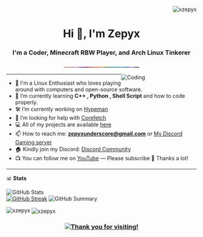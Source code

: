 <p align="right"> 
  <img src="https://komarev.com/ghpvc/?username=xzepyx&label=Profile%20views&color=0e75b6&size=24&style=flat" alt="xzepyx" /> 
</p>

<h1 align="center">Hi 👋, I'm Zepyx</h1>
<h3 align="center">I'm a Coder, Minecraft RBW Player, and Arch Linux Tinkerer</h3>

<p align="center">
  <img src="https://raw.githubusercontent.com/JaKooLit/Hyprland-Dots/main/assets/latte.png" width="200" />
</p>

<img align="right" alt="Coding" width="200" src="https://user-images.githubusercontent.com/74038190/212750999-42ff8a64-dad8-4772-9648-849968543991.gif">

---

- 🔭 I'm a Linux Enthusiast who loves playing around with computers and open-source software.
- 🌱 I’m currently learning **C++ , Python , Shell Script** and how to code properly.
- 🛠️ I’m currently working on [Hypeman](https://github.com/xzepyx/Hypeman)
- 🤝 I’m looking for help with [Corefetch](https://github.com/xzepyx/Corefetch)
- 💻 All of my projects are available [here](https://github.com/xzepyx?tab=repositories)
- 📫 How to reach me: **zepyxunderscore@gmail.com** or [My Discord Gaming server](https://discord.gg/ADkFj8Zats)
- 🏠 Kindly join my Discord: [Discord Community](https://discord.com/invite/9JEgZsfhex)
- 📺 You can follow me on [YouTube](https://www.youtube.com/@Ja.KooLit) — Please subscribe 🤩 Thanks a lot!

---

📊 **Stats**

![GitHub Stats](http://github-profile-summary-cards.vercel.app/api/cards/stats?username=xzepyx&theme=tokyonight)  
[![GitHub Streak](https://github-readme-streak-stats.herokuapp.com?user=xzepyx&theme=tokyonight&hide_border=true&date_format=j%20M%5B%20Y%5D&card_width=480)](https://git.io/streak-stats)
![GitHub Summary](http://github-profile-summary-cards.vercel.app/api/cards/profile-details?username=xzepyx&theme=tokyonight)

<p>
  <img align="left" src="https://github-readme-stats.vercel.app/api/top-langs?username=xzepyx&show_icons=true&locale=en&layout=compact" alt="xzepyx" />
</p>
<p>
  &nbsp;<img align="center" src="https://github-readme-stats.vercel.app/api?username=xzepyx&show_icons=true&locale=en" alt="xzepyx" />
</p>

<h3 align="center">
  <a href="https://git.io/typing-svg">
    <img src="https://readme-typing-svg.herokuapp.com?font=Fantasque+Sans+Mono&weight=700&size=24&pause=1000&color=0e75b6&center=true&width=446&lines=Thank+you+for+visiting!+%F0%9F%91%8D" alt="Thank you for visiting!" />
  </a>
</h3>
